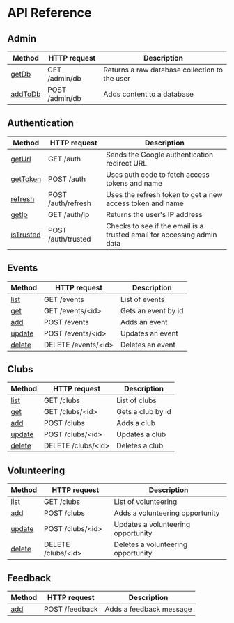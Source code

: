 # API Reference

## Admin

| Method                              | HTTP request   | Description                                   |
| ----------------------------------- | -------------- | --------------------------------------------- |
| [getDb](backend/admin.md#getDb)     | GET /admin/db  | Returns a raw database collection to the user |
| [addToDb](backend/admin.md#addToDb) | POST /admin/db | Adds content to a database                    |

## Authentication

| Method                                   | HTTP request       | Description                                                            |
| ---------------------------------------- | ------------------ | ---------------------------------------------------------------------- |
| [getUrl](backend/events.md#getUrl)       | GET /auth          | Sends the Google authentication redirect URL                           |
| [getToken](backend/events.md#getToken)   | POST /auth         | Uses auth code to fetch access tokens and name                         |
| [refresh](backend/events.md#refresh)     | POST /auth/refresh | Uses the refresh token to get a new access token and name              |
| [getIp](backend/events.md#getIp)         | GET /auth/ip       | Returns the user's IP address                                          |
| [isTrusted](backend/events.md#isTrusted) | POST /auth/trusted | Checks to see if the email is a trusted email for accessing admin data |

## Events

| Method                             | HTTP request          | Description         |
| ---------------------------------- | --------------------- | ------------------- |
| [list](backend/events.md#list)     | GET /events           | List of events      |
| [get](backend/events.md#get)       | GET /events/\<id\>    | Gets an event by id |
| [add](backend/events.md#add)       | POST /events          | Adds an event       |
| [update](backend/events.md#update) | POST /events/\<id\>   | Updates an event    |
| [delete](backend/events.md#delete) | DELETE /events/\<id\> | Deletes an event    |

## Clubs

| Method                            | HTTP request         | Description       |
| --------------------------------- | -------------------- | ----------------- |
| [list](backend/clubs.md#list)     | GET /clubs           | List of clubs     |
| [get](backend/clubs.md#get)       | GET /clubs/\<id\>    | Gets a club by id |
| [add](backend/clubs.md#add)       | POST /clubs          | Adds a club       |
| [update](backend/clubs.md#update) | POST /clubs/\<id\>   | Updates a club    |
| [delete](backend/clubs.md#delete) | DELETE /clubs/\<id\> | Deletes a club    |

## Volunteering

| Method                            | HTTP request         | Description                        |
| --------------------------------- | -------------------- | ---------------------------------- |
| [list](backend/clubs.md#list)     | GET /clubs           | List of volunteering               |
| [add](backend/clubs.md#add)       | POST /clubs          | Adds a volunteering opportunity    |
| [update](backend/clubs.md#update) | POST /clubs/\<id\>   | Updates a volunteering opportunity |
| [delete](backend/clubs.md#delete) | DELETE /clubs/\<id\> | Deletes a volunteering opportunity |

## Feedback

| Method                         | HTTP request   | Description             |
| ------------------------------ | -------------- | ----------------------- |
| [add](backend/feedback.md#add) | POST /feedback | Adds a feedback message |
